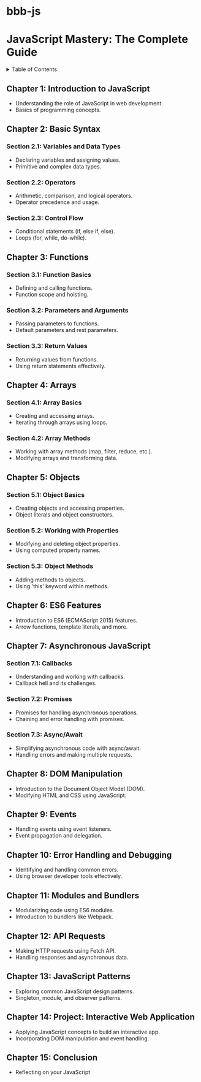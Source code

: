 # bbb-js
# JavaScript Mastery: The Complete Guide

<details>
<summary>Table of Contents</summary>

- [Chapter 1: Introduction to JavaScript](#chapter-1-introduction-to-javascript)
- [Chapter 2: Basic Syntax](#chapter-2-basic-syntax)
  - [Section 2.1: Variables and Data Types](#section-21-variables-and-data-types)
  - [Section 2.2: Operators](#section-22-operators)
  - [Section 2.3: Control Flow](#section-23-control-flow)
- [Chapter 3: Functions](#chapter-3-functions)
  - [Section 3.1: Function Basics](#section-31-function-basics)
  - [Section 3.2: Parameters and Arguments](#section-32-parameters-and-arguments)
  - [Section 3.3: Return Values](#section-33-return-values)
- [Chapter 4: Arrays](#chapter-4-arrays)
  - [Section 4.1: Array Basics](#section-41-array-basics)
  - [Section 4.2: Array Methods](#section-42-array-methods)
- [Chapter 5: Objects](#chapter-5-objects)
  - [Section 5.1: Object Basics](#section-51-object-basics)
  - [Section 5.2: Working with Properties](#section-52-working-with-properties)
  - [Section 5.3: Object Methods](#section-53-object-methods)
- [Chapter 6: ES6 Features](#chapter-6-es6-features)
- [Chapter 7: Asynchronous JavaScript](#chapter-7-asynchronous-javascript)
  - [Section 7.1: Callbacks](#section-71-callbacks)
  - [Section 7.2: Promises](#section-72-promises)
  - [Section 7.3: Async/Await](#section-73-async-await)
- [Chapter 8: DOM Manipulation](#chapter-8-dom-manipulation)
- [Chapter 9: Events](#chapter-9-events)
- [Chapter 10: Error Handling and Debugging](#chapter-10-error-handling-and-debugging)
- [Chapter 11: Modules and Bundlers](#chapter-11-modules-and-bundlers)
- [Chapter 12: API Requests](#chapter-12-api-requests)
- [Chapter 13: JavaScript Patterns](#chapter-13-javascript-patterns)
- [Chapter 14: Project: Interactive Web Application](#chapter-14-project-interactive-web-application)
- [Chapter 15: Conclusion](#chapter-15-conclusion)

</details>

## Chapter 1: Introduction to JavaScript
- Understanding the role of JavaScript in web development.
- Basics of programming concepts.

## Chapter 2: Basic Syntax
### Section 2.1: Variables and Data Types
- Declaring variables and assigning values.
- Primitive and complex data types.

### Section 2.2: Operators
- Arithmetic, comparison, and logical operators.
- Operator precedence and usage.

### Section 2.3: Control Flow
- Conditional statements (if, else if, else).
- Loops (for, while, do-while).

## Chapter 3: Functions
### Section 3.1: Function Basics
- Defining and calling functions.
- Function scope and hoisting.

### Section 3.2: Parameters and Arguments
- Passing parameters to functions.
- Default parameters and rest parameters.

### Section 3.3: Return Values
- Returning values from functions.
- Using return statements effectively.

## Chapter 4: Arrays
### Section 4.1: Array Basics
- Creating and accessing arrays.
- Iterating through arrays using loops.

### Section 4.2: Array Methods
- Working with array methods (map, filter, reduce, etc.).
- Modifying arrays and transforming data.

## Chapter 5: Objects
### Section 5.1: Object Basics
- Creating objects and accessing properties.
- Object literals and object constructors.

### Section 5.2: Working with Properties
- Modifying and deleting object properties.
- Using computed property names.

### Section 5.3: Object Methods
- Adding methods to objects.
- Using 'this' keyword within methods.

## Chapter 6: ES6 Features
- Introduction to ES6 (ECMAScript 2015) features.
- Arrow functions, template literals, and more.

## Chapter 7: Asynchronous JavaScript
### Section 7.1: Callbacks
- Understanding and working with callbacks.
- Callback hell and its challenges.

### Section 7.2: Promises
- Promises for handling asynchronous operations.
- Chaining and error handling with promises.

### Section 7.3: Async/Await
- Simplifying asynchronous code with async/await.
- Handling errors and making multiple requests.

## Chapter 8: DOM Manipulation
- Introduction to the Document Object Model (DOM).
- Modifying HTML and CSS using JavaScript.

## Chapter 9: Events
- Handling events using event listeners.
- Event propagation and delegation.

## Chapter 10: Error Handling and Debugging
- Identifying and handling common errors.
- Using browser developer tools effectively.

## Chapter 11: Modules and Bundlers
- Modularizing code using ES6 modules.
- Introduction to bundlers like Webpack.

## Chapter 12: API Requests
- Making HTTP requests using Fetch API.
- Handling responses and asynchronous data.

## Chapter 13: JavaScript Patterns
- Exploring common JavaScript design patterns.
- Singleton, module, and observer patterns.

## Chapter 14: Project: Interactive Web Application
- Applying JavaScript concepts to build an interactive app.
- Incorporating DOM manipulation and event handling.

## Chapter 15: Conclusion
- Reflecting on your JavaScript

